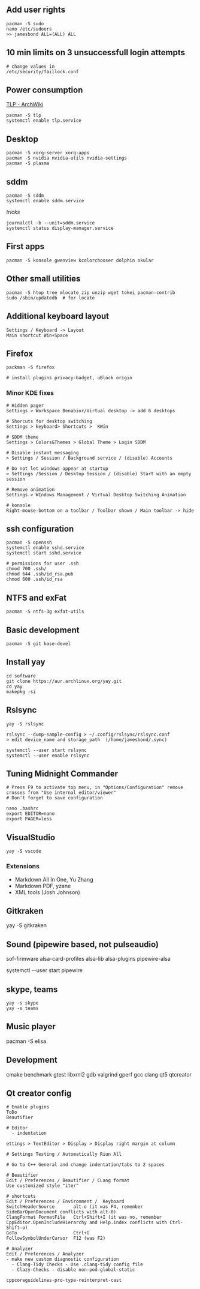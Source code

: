 ## Add user rights
```
pacman -S sudo
nano /etc/sudoers
>> jamesbond ALL=(ALL) ALL
```

## 10 min limits on 3 unsuccessfull login attempts

```
# change values in
/etc/security/faillock.conf
```

## Power consumption

[TLP - ArchWiki](https://wiki.archlinux.org/index.php/TLP)

```
pacman -S tlp
systemctl enable tlp.service
```

## Desktop

```
pacman -S xorg-server xorg-apps 
pacman -S nvidia nvidia-utils nvidia-settings
pacman -S plasma 
```

## sddm

```
pacman -S sddm
systemctl enable sddm.service
```
*tricks*

```
journalctl -b --unit=sddm.service
systemctl status display-manager.service
```

## First apps

```
pacman -S konsole gwenview kcolorchooser dolphin okular
```

## Other small utilities

```
pacman -S htop tree mlocate zip unzip wget tokei pacman-contrib
sudo /sbin/updatedb  # for locate
```

## Additional keyboard layout

```
Settings / Keyboard -> Layout
Main shortcut Win+Space
```

## Firefox

```
packman -S firefox

# install plugins privacy-badget, uBlock origin
```

### Minor KDE fixes

```
# Hidden pager
Settings > Workspace Benabior/Virtual desktop -> add 6 desktops

# Shorcuts for desktop switching
Settings > keyboard> Shortcuts >  KWin 

# SDDM theme
Settings > Colors&Themes > Global Theme > Login SDDM

# Disable instant messaging
> Settings / Session / Background service / (disable) Accounts

# Do not let windows appear at startup
> Settings /Session / Desktop Session / (disable) Start with an empty session

# Remove animation
Settings > WIndows Management / Virtual Desktop Switching Animation

# konsole
Right-mouse-bottom on a toolbar / Toolbar shown / Main toolbar -> hide

```

## ssh configuration

```
pacman -S openssh
systemctl enable sshd.service
systemctl start sshd.service

# permissions for user .ssh
chmod 700 .ssh/
chmod 644 .ssh/id_rsa.pub 
chmod 600 .ssh/id_rsa
```

## NTFS and exFat

```
pacman -S ntfs-3g exfat-utils
```

## Basic development

```
pacman -S git base-devel
```

## Install yay

```
cd software
git clone https://aur.archlinux.org/yay.git
cd yay
makepkg -si
```

## Rslsync

```
yay -S rslsync

rslsync --dump-sample-config > ~/.config/rslsync/rslsync.conf
> edit device_name and storage_path  (/home/jamesbond/.sync)

systemctl --user start rslsync
systemctl --user enable rslsync 

```

## Tuning Midnight Commander

```
# Press F9 to activate top menu, in "Options/Configuration" remove crosses from "Use internal editor/viewer"
# Don't forget to save configuration

nano .bashrc
export EDITOR=nano
export PAGER=less
```

## VisualStudio

```
yay -S vscode
```

### Extensions

- Markdown All In One, Yu Zhang
- Markdown PDF, yzane
- XML tools (Josh Johnson)

## Gitkraken

yay -S gitkraken

## Sound (pipewire based, not pulseaudio)

sof-firmware alsa-card-profiles alsa-lib alsa-plugins
pipewire-alsa

systemctl --user start pipewire

## skype, teams

```
yay -s skype
yay -s teams
```

## Music player

pacman -S elisa

## Development

cmake benchmark gtest libxml2 gdb valgrind gperf gcc clang
qt5 qtcreator

## Qt creator config

```
# Enable plugins
ToDo
Beautifier

# Editor
  - indentation

ettings > TextEditor > Display > Display right margin at column

# Settings Testing / Automatically Riun All

# Go to C++ General and change indentation/tabs to 2 spaces

# Beautifier
Edit / Preferences / Beautifier / CLang format
Use customized style "iter"

# shortcuts
Edit / Preferences / Environment /  Keyboard
SwitchHeaderSource       alt-o (it was F4, remember SideBarOpenDocument conflicts with alt-0)
ClangFormat FormatFile   Ctrl+Shift+I (it was no, remember CppEditor.OpenIncludeHierarchy and Help.index conflicts with Ctrl-Shift-o)
GoTo                     Ctrl+G
FollowSymbolUnderCursor  F12 (was F2)

# Analyzer
Edit / Preferences / Analyzer
- make new custom diagnostic configuration
  - Clang-Tidy Checks - Use .clang-tidy config file
  - Clazy-Checks - disable non-pod-global-static

cppcoreguidelines-pro-type-reinterpret-cast

```

